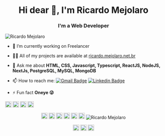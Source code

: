 <h1 align="center">Hi dear 👋, I'm Ricardo Mejolaro</h1>
<h3 align="center">I'm a Web Developer</h3>
<p align="left"> <img src="https://komarev.com/ghpvc/?username=RicardoMejolaro" alt="Ricardo Mejolaro" /> </p>

- 🔭 I’m currently working on Freelancer

- 👨‍💻 All of my projects are available at [ricardo.mejolaro.net.br](https://github.com/RicardoMejolaro)

- 💬 Ask me about **HTML, CSS, Javascript, Typescript, ReactJS, NodeJS, NextJs, PostgreSQL, MySQL, MongoDB**

- 📫 How to reach me:
[![Gmail Badge](https://img.shields.io/badge/-Gmail-c14438?style=flat-square&logo=Gmail&logoColor=white&link=mailto:ricardo.mejolaro@gmail.com)](mailto:ricardo.mejolaro@gmail.com)
[![Linkedin Badge](https://img.shields.io/badge/-LinkedIn-blue?style=flat-square&logo=Linkedin&logoColor=white&link=https://www.linkedin.com/in/ricardo-mejolaro/)](https://www.linkedin.com/in/ricardo-mejolaro/)

- ⚡ Fun fact **Oneye 😜**

<p align="left">
<img src="https://image.flaticon.com/icons/png/128/919/919827.png" alt="html5"  width="20" height="20"/>
<img src="https://image.flaticon.com/icons/png/128/919/919826.png" alt="css3"  width="20" height="20"/>
<img src="https://image.flaticon.com/icons/png/128/919/919828.png" alt="javascript" width="20" height="20"/>
<img src="https://image.flaticon.com/icons/png/128/919/919825.png" alt="nodejs" width="20" height="20"/></p><p align="center">
<img src="https://image.flaticon.com/icons/png/128/919/919851.png" alt="react"  width="20" height="20"/>
<img src="https://cdn.worldvectorlogo.com/logos/next-js.svg" alt="nextjs"  width="20" height="20"/>
<img src="https://image.flaticon.com/icons/png/128/919/919832.png" alt="typescript"  width="20" height="20"/>
<img src="https://image.flaticon.com/icons/png/128/919/919836.png" alt="mysql" width="20" height="20"/>  
<img src="https://www.postgresql.org/media/img/about/press/elephant.png" width="20" height="20"/>
<img src="https://webassets.mongodb.com/_com_assets/cms/MongoDB_Logo_FullColorBlack_RGB-4td3yuxzjs.png" alt="mongodb" width="20" height="20"/> 
<img src="https://github-readme-stats.vercel.app/api?username=RicardoMejolaro&show_icons=true" alt="Ricardo Mejolaro"/> 
</p>

<p align="center">
<a href="https://codepen.io/ricardomejolaro" target="blank"><img align="center" src="https://cdn.jsdelivr.net/npm/simple-icons@3.0.1/icons/codepen.svg" alt="Ricardo Mejolaro" height="20" width="20" /></a>
<a href="https://linkedin.com/in/ricardo-mejolaro" target="blank"><img align="center" src="https://cdn.jsdelivr.net/npm/simple-icons@3.0.1/icons/linkedin.svg" alt="Ricardo Mejolaro" height="20" width="20" /></a>
<a href="https://instagram.com/mejolaro" target="blank"><img align="center" src="https://cdn.jsdelivr.net/npm/simple-icons@3.0.1/icons/instagram.svg" alt="Ricardo Mejolaro" height="20" width="20" /></a>
</p>

